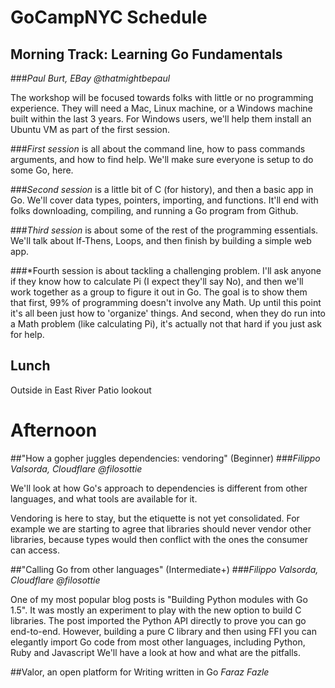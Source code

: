 # GoCampNYC Schedule

## Morning Track: Learning Go Fundamentals
###*Paul Burt, EBay*
_@thatmightbepaul_

The workshop will be focused towards folks with little or no programming experience. They will need a Mac, Linux machine, or a Windows machine built within the last 3 years. For Windows users, we'll help them install an Ubuntu VM as part of the first session.

###*First session* 
is all about the command line, how to pass commands arguments, and how to find help. We'll make sure everyone is setup to do some Go, here.

###*Second session* 
is a little bit of C (for history), and then a basic app in Go. We'll cover data types, pointers, importing, and functions. It'll end with folks downloading, compiling, and running a Go program from Github.

###*Third session* 
is about some of the rest of the programming essentials. We'll talk about If-Thens, Loops, and then finish by building a simple web app.

###*Fourth session
is about tackling a challenging problem. I'll ask anyone if they know how to calculate Pi (I expect they'll say No), and then we'll work together as a group to figure it out in Go. The goal is to show them that first, 99% of programming doesn't involve any Math. Up until this point it's all been just how to 'organize' things. And second, when they do run into a Math problem (like calculating Pi), it's actually not that hard if you just ask for help.

## Lunch

Outside in East River Patio lookout

# Afternoon

##"How a gopher juggles dependencies: vendoring" (Beginner)
###*Filippo Valsorda, Cloudflare*
_@filosottie_

We'll look at how Go's approach to dependencies is different from other
languages, and what tools are available for it.

Vendoring is here to stay, but the etiquette is not yet consolidated.
For example we are starting to agree that libraries should never vendor
other libraries, because types would then conflict with the ones the
consumer can access.

##"Calling Go from other languages" (Intermediate+)
###*Filippo Valsorda, Cloudflare*
_@filosottie_

One of my most popular blog posts is "Building Python modules with Go
1.5". It was mostly an experiment to play with the new option to build C
libraries. The post imported the Python API directly to prove you can go
end-to-end. However, building a pure C library and then using FFI you
can elegantly import Go code from most other languages, including
Python, Ruby and Javascript We'll have a look at how and what are the
pitfalls.

##Valor, an open platform for Writing 
written in Go
*Faraz Fazle*

